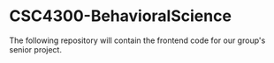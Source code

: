 # CSC4300-BehavioralScience
The following repository will contain the frontend code for our group's senior project. 
